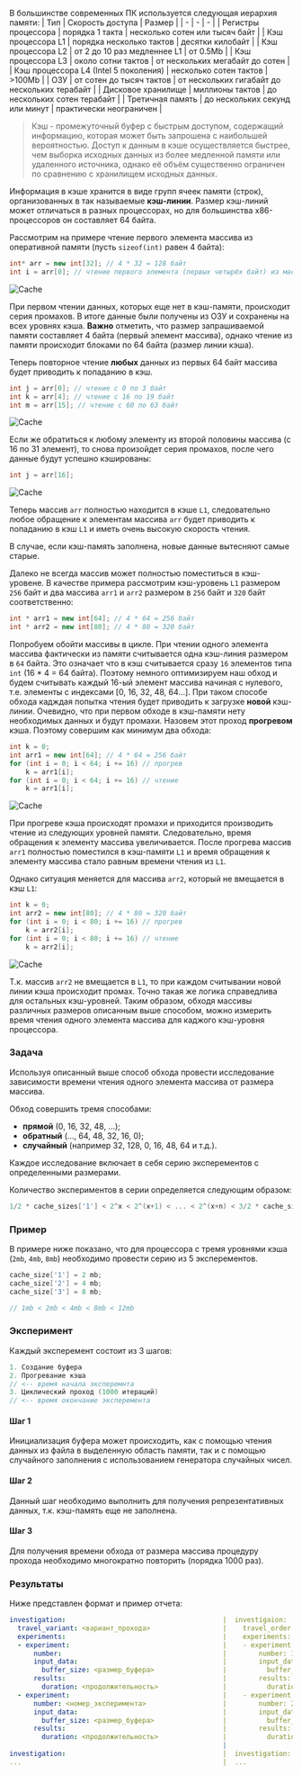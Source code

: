 В большинстве современных ПК используется следующая иерархия памяти:
| Тип | Скорость доступа | Размер |
| - | - | - |
| Регистры процессора | порядка 1 такта | несколько сотен или тысяч байт |
| Кэш процессора L1 | порядка несколько тактов | десятки килобайт |
| Кэш процессора L2 | от 2 до 10 раз медленнее L1 | от 0.5Mb |
| Кэш процессора L3 | около сотни тактов | от нескольких мегабайт до сотен |
| Кэш процессора L4 (Intel 5 поколения) | несколько сотен тактов | >100Mb |
| ОЗУ | от сотен до тысяч тактов | от нескольких гигабайт до нескольких терабайт |
| Дисковое хранилище | миллионы тактов | до нескольких сотен терабайт |
| Третичная память | до нескольких секунд или минут | практически неограничен |

> Кэш - промежуточный буфер с быстрым доступом, содержащий информацию, которая может быть запрошена с наибольшей вероятностью. Доступ к данным в кэше осуществляется быстрее, чем выборка исходных данных из более медленной памяти или удаленного источника, однако её объём существенно ограничен по сравнению с хранилищем исходных данных.

Информация в кэше хранится в виде групп ячеек памяти (строк), организованных в так называемые **кэш-линии**. Размер кэш-линий может отличаться в разных процессорах, но для большинства x86-процессоров он составляет 64 байта.

Рассмотрим на примере чтение первого элемента массива из оперативной памяти (пусть `sizeof(int)` равен 4 байта):
```cpp
int* arr = new int[32]; // 4 * 32 = 128 байт
int i = arr[0]; // чтение первого элемента (первых четырёх байт) из массива arr
```
![Cache](./images/cache.gif)

При первом чтении данных, которых еще нет в кэш-памяти, происходит серия промахов. В итоге данные были получены из ОЗУ и сохранены на всех уровнях кэша. **Важно** отметить, что размер запрашиваемой памяти составляет 4 байта (первый элемент массива), однако чтение из памяти происходит блоками по 64 байта (размер линии кэша).

Теперь повторное чтение **любых** данных из первых 64 байт массива будет приводить к попаданию в кэш.
```cpp
int j = arr[0]; // чтение с 0 по 3 байт
int k = arr[4]; // чтение с 16 по 19 байт
int m = arr[15]; // чтение с 60 по 63 байт
```
![Cache](./images/cache_hit.gif)

Если же обратиться к любому элементу из второй половины массива (с 16 по 31 элемент), то снова произойдет серия промахов, после чего данные будут успешно кэшированы:
```cpp
int j = arr[16];
```
![Cache](./images/cache_2.gif)

Теперь массив `arr` полностью находится в кэше `L1`, следовательно любое обращение к элементам массива `arr` будет приводить к попаданию в кэш `L1` и иметь очень высокую скорость чтения.

В случае, если кэш-память заполнена, новые данные вытесняют самые старые.

Далеко не всегда массив может полностью поместиться в кэш-уровене. В качестве примера рассмотрим кэш-уровень `L1` размером `256` байт и два массива `arr1` и `arr2` размером в `256` байт и `320` байт соответственно:
```cpp
int * arr1 = new int[64]; // 4 * 64 = 256 байт
int * arr2 = new int[80]; // 4 * 80 = 320 байт
```

Попробуем обойти массивы в цикле. При чтении одного элемента массива фактически из памяти считывается одна кэш-линия размером в `64` байта. Это означает что в кэш считывается сразу `16` элементов типа `int` (16 * 4 = 64 байта). Поэтому немного оптимизируем наш обход и будем считывать каждый 16-ый элемент массива начиная с нулевого, т.е. элементы с индексами [0, 16, 32, 48, 64...]. При таком способе обхода кадждая попытка чтения будет приводить к загрузке **новой** кэш-линии. Очевидно, что при первом обходе в кэш-памяти нету необходимых данных и будут промахи. Назовем этот проход **прогревом** кэша. Поэтому совершим как минимум два обхода:
```cpp
int k = 0;
int arr1 = new int[64]; // 4 * 64 = 256 байт
for (int i = 0; i < 64; i += 16) // прогрев
    k = arr1[i];
for (int i = 0; i < 64; i += 16) // чтение
    k = arr1[i];
```
![Cache](./images/cache_loop_1.gif)

При прогреве кэша происходят промахи и приходится производить чтение из следующих уровней памяти. Следовательно, время обращения к элементу массива увеличивается. После прогрева массив `arr1` полностью поместился в кэш-памяти `L1` и время обращения к элементу массива стало равным времени чтения из `L1`.

Однако ситуация меняется для массива `arr2`, который не вмещается в кэш `L1`:
```cpp
int k = 0;
int arr2 = new int[80]; // 4 * 80 = 320 байт
for (int i = 0; i < 80; i += 16) // прогрев
    k = arr2[i];
for (int i = 0; i < 80; i += 16) // чтение
    k = arr2[i];
```
![Cache](./images/cache_loop_2.gif)

Т.к. массив `arr2` не вмещается в `L1`, то при каждом считывании новой линии кэша происходит промах. Точно такая же логика справедлива для остальных кэш-уровней. Таким образом, обходя массивы различных размеров описанным выше способом, можно измерить время чтения одного элемента массива для каджого кэш-уровня процессора.

### Задача

Используя описанный выше способ обхода провести исследование зависимости времени чтения одного элемента массива от размера массива.

Обход совершить тремя способами:
- **прямой** (0, 16, 32, 48, ...);
- **обратный** (..., 64, 48, 32, 16, 0);
- **случайный** (например 32, 128, 0, 16, 48, 64 и т.д.).

Каждое исследование включает в себя серию эксперементов c определенными размерами.

Количество экспериментов в серии определяется следующим образом:

```cpp
1/2 * cache_sizes['1'] < 2^x < 2^(x+1) < ... < 2^(x+n) < 3/2 * cache_sizes['max']
```

### Пример

В примере ниже показано, что для процессора с тремя уровнями кэша (`2mb`, `4mb`, `8mb`)
необходимо провести серию из 5 эксперементов.

```cpp
cache_size['1'] = 2 mb;
cache_size['2'] = 4 mb;
cache_size['3'] = 8 mb;

// 1mb < 2mb < 4mb < 8mb < 12mb
```

### Эксперимент

Каждый эксперемент состоит из 3 шагов:

```cpp
1. Создание буфера
2. Прогревание кэша
// <-- время начала эксперемнта
3. Циклический проход (1000 итераций)
// <-- время окончание эксперемента
```

#### Шаг 1

Инициализация буфера может происходить, как с помощью чтения данных из файла в выделенную область памяти,
так и с помощью случайного заполнения с использованием генератора случайных чисел.

#### Шаг 2

Данный шаг необходимо выполнить для получения репрезентативных данных, т.к. кэш-память еще не заполнена.

#### Шаг 3

Для получения времени обхода от размера массива процедуру прохода необходимо многократно повторить (порядка 1000 раз).

### Результаты

Ниже представлен формат и пример отчета:

```yaml
investigation:                                       |  investigaion:
  travel_variant: <вариант_прохода>                  |    travel_order: "direction"
  experiments:                                       |    experiments:
  - experiment:                                      |    - experiment:
      number:                                        |        number: 1
      input_data:                                    |        input_data:
        buffer_size: <размер_буфера>                 |          buffer_size: "1mb"
      results:                                       |        results:
        duration: <продолжительность>                |          duration: "1ns"
  - experiment:                                      |    - experiment:
      number: <номер_эксперимента>                   |        number: 2
      input_data:                                    |        input_data:
        buffer_size: <размер_буфера>                 |          buffer_size: "2mb"
      results:                                       |        results:
        duration: <продолжительность>                |          duration: "2ns"
                                                     |
investigation:                                       |  investigation:
...                                                  |  ...
```
